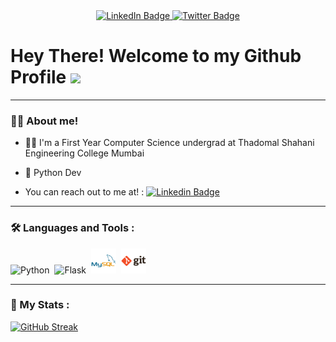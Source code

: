 
<div id="badges" align="center">
  <a href="https://www.linkedin.com/in/vinayak-mohanty-aba93b27b/">
    <img src="https://img.shields.io/badge/LinkedIn-blue?style=for-the-badge&logo=linkedin&logoColor=white" alt="LinkedIn Badge"/>
  </a>
  <a href="https://twitter.com/9Vineyard">
    <img src="https://img.shields.io/badge/Twitter-blue?style=for-the-badge&logo=twitter&logoColor=white" alt="Twitter Badge"/>
  </a>
</div>
<h1>
  Hey There! Welcome to my Github Profile
  <img src="https://media.giphy.com/media/hvRJCLFzcasrR4ia7z/giphy.gif" width="30px"/>
</h1>

---

### 👨‍💻 About me!

- 🧑‍🎓 I'm a First Year Computer Science undergrad at Thadomal Shahani Engineering College Mumbai

- 🐍 Python Dev
  
- You can reach out to me at! : [![Linkedin Badge](https://img.shields.io/badge/-LinkedIn-blue?style=flat&logo=Linkedin&logoColor=white)](https://www.linkedin.com/in/vinayak-mohanty-aba93b27b/)

---

### :hammer_and_wrench: Languages and Tools :
<div>
  <img src="https://www.svgrepo.com/show/374016/python.svg" title="Python" alt="Python" width="40" height="40"/>&nbsp;
  <img src="https://www.svgrepo.com/show/473611/flask.svg" title="Flask" alt="Flask" width="40" height="40"/>&nbsp;
  <img src="https://github.com/devicons/devicon/blob/master/icons/mysql/mysql-original-wordmark.svg" title="MySQL"  alt="MySQL" width="40" height="40"/>&nbsp;
  <img src="https://github.com/devicons/devicon/blob/master/icons/git/git-original-wordmark.svg" title="Git" **alt="Git" width="40" height="40"/>
</div>

---

### 🤖 My Stats :
[![GitHub Streak](http://github-readme-streak-stats.herokuapp.com?user=vinayak9769&theme=dark&background=000000)](https://git.io/streak-stats)

<!--
**Vinayak9769/Vinayak9769** is a ✨ _special_ ✨ repository because its `README.md` (this file) appears on your GitHub profile.

Here are some ideas to get you started:

- 🔭 I’m currently working on ...
- 🌱 I’m currently learning ...
- 👯 I’m looking to collaborate on ...
- 🤔 I’m looking for help with ...
- 💬 Ask me about ...
- 📫 How to reach me: ...
- 😄 Pronouns: ...
- ⚡ Fun fact: ...
-->
